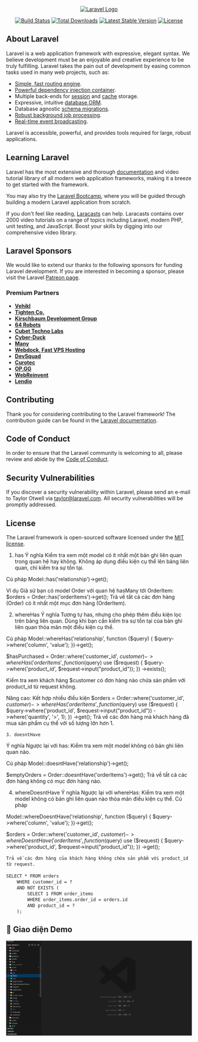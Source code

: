 <p align="center"><a href="https://laravel.com" target="_blank"><img src="https://raw.githubusercontent.com/laravel/art/master/logo-lockup/5%20SVG/2%20CMYK/1%20Full%20Color/laravel-logolockup-cmyk-red.svg" width="400" alt="Laravel Logo"></a></p>

<p align="center">
<a href="https://github.com/laravel/framework/actions"><img src="https://github.com/laravel/framework/workflows/tests/badge.svg" alt="Build Status"></a>
<a href="https://packagist.org/packages/laravel/framework"><img src="https://img.shields.io/packagist/dt/laravel/framework" alt="Total Downloads"></a>
<a href="https://packagist.org/packages/laravel/framework"><img src="https://img.shields.io/packagist/v/laravel/framework" alt="Latest Stable Version"></a>
<a href="https://packagist.org/packages/laravel/framework"><img src="https://img.shields.io/packagist/l/laravel/framework" alt="License"></a>
</p>

## About Laravel

Laravel is a web application framework with expressive, elegant syntax. We believe development must be an enjoyable and creative experience to be truly fulfilling. Laravel takes the pain out of development by easing common tasks used in many web projects, such as:

- [Simple, fast routing engine](https://laravel.com/docs/routing).
- [Powerful dependency injection container](https://laravel.com/docs/container).
- Multiple back-ends for [session](https://laravel.com/docs/session) and [cache](https://laravel.com/docs/cache) storage.
- Expressive, intuitive [database ORM](https://laravel.com/docs/eloquent).
- Database agnostic [schema migrations](https://laravel.com/docs/migrations).
- [Robust background job processing](https://laravel.com/docs/queues).
- [Real-time event broadcasting](https://laravel.com/docs/broadcasting).

Laravel is accessible, powerful, and provides tools required for large, robust applications.

## Learning Laravel

Laravel has the most extensive and thorough [documentation](https://laravel.com/docs) and video tutorial library of all modern web application frameworks, making it a breeze to get started with the framework.

You may also try the [Laravel Bootcamp](https://bootcamp.laravel.com), where you will be guided through building a modern Laravel application from scratch.

If you don't feel like reading, [Laracasts](https://laracasts.com) can help. Laracasts contains over 2000 video tutorials on a range of topics including Laravel, modern PHP, unit testing, and JavaScript. Boost your skills by digging into our comprehensive video library.

## Laravel Sponsors

We would like to extend our thanks to the following sponsors for funding Laravel development. If you are interested in becoming a sponsor, please visit the Laravel [Patreon page](https://patreon.com/taylorotwell).

### Premium Partners

- **[Vehikl](https://vehikl.com/)**
- **[Tighten Co.](https://tighten.co)**
- **[Kirschbaum Development Group](https://kirschbaumdevelopment.com)**
- **[64 Robots](https://64robots.com)**
- **[Cubet Techno Labs](https://cubettech.com)**
- **[Cyber-Duck](https://cyber-duck.co.uk)**
- **[Many](https://www.many.co.uk)**
- **[Webdock, Fast VPS Hosting](https://www.webdock.io/en)**
- **[DevSquad](https://devsquad.com)**
- **[Curotec](https://www.curotec.com/services/technologies/laravel/)**
- **[OP.GG](https://op.gg)**
- **[WebReinvent](https://webreinvent.com/?utm_source=laravel&utm_medium=github&utm_campaign=patreon-sponsors)**
- **[Lendio](https://lendio.com)**

## Contributing

Thank you for considering contributing to the Laravel framework! The contribution guide can be found in the [Laravel documentation](https://laravel.com/docs/contributions).

## Code of Conduct

In order to ensure that the Laravel community is welcoming to all, please review and abide by the [Code of Conduct](https://laravel.com/docs/contributions#code-of-conduct).

## Security Vulnerabilities

If you discover a security vulnerability within Laravel, please send an e-mail to Taylor Otwell via [taylor@laravel.com](mailto:taylor@laravel.com). All security vulnerabilities will be promptly addressed.

## License

The Laravel framework is open-sourced software licensed under the [MIT license](https://opensource.org/licenses/MIT).



1. has
Ý nghĩa
Kiểm tra xem một model có ít nhất một bản ghi liên quan trong quan hệ hay không.
Không áp dụng điều kiện cụ thể lên bảng liên quan, chỉ kiểm tra sự tồn tại.

Cú pháp
Model::has('relationship')->get();

Ví dụ
Giả sử bạn có model Order với quan hệ hasMany tới OrderItem:
$orders = Order::has('orderItems')->get();
Trả về tất cả các đơn hàng (Order) có ít nhất một mục đơn hàng (OrderItem).


2. whereHas
Ý nghĩa
Tương tự has, nhưng cho phép thêm điều kiện lọc trên bảng liên quan.
Dùng khi bạn cần kiểm tra sự tồn tại của bản ghi liên quan thỏa mãn một điều kiện cụ thể.

Cú pháp
Model::whereHas('relationship', function ($query) {
    $query->where('column', 'value');
})->get();

$hasPurchased = Order::where('customer_id', $customer)
    ->whereHas('orderItems', function ($query) use ($request) {
        $query->where('product_id', $request->input("product_id"));
    })
    ->exists();

Kiểm tra xem khách hàng $customer có đơn hàng nào chứa sản phẩm với product_id từ request không.

Nâng cao: Kết hợp nhiều điều kiện
$orders = Order::where('customer_id', $customer)
    ->whereHas('orderItems', function ($query) use ($request) {
        $query->where('product_id', $request->input("product_id"))
              ->where('quantity', '>', 1);
    })
    ->get();
    Trả về các đơn hàng mà khách hàng đã mua sản phẩm cụ thể với số lượng lớn hơn 1.


    3. doesntHave
Ý nghĩa
Ngược lại với has: Kiểm tra xem một model không có bản ghi liên quan nào.

Cú pháp
Model::doesntHave('relationship')->get();

$emptyOrders = Order::doesntHave('orderItems')->get();
Trả về tất cả các đơn hàng không có mục đơn hàng nào.

4. whereDoesntHave
Ý nghĩa
Ngược lại với whereHas: Kiểm tra xem một model không có bản ghi liên quan nào thỏa mãn điều kiện cụ thể.
Cú pháp

Model::whereDoesntHave('relationship', function ($query) {
    $query->where('column', 'value');
})->get();


$orders = Order::where('customer_id', $customer)
    ->whereDoesntHave('orderItems', function ($query) use ($request) {
        $query->where('product_id', $request->input("product_id"));
    })
    ->get();

    Trả về các đơn hàng của khách hàng không chứa sản phẩm với product_id từ request.
    
    SELECT * FROM orders
        WHERE customer_id = ?
        AND NOT EXISTS (
            SELECT 1 FROM order_items
            WHERE order_items.order_id = orders.id
            AND product_id = ?
        );


## 📸 Giao diện Demo

![Demo](public/demo/image.png)